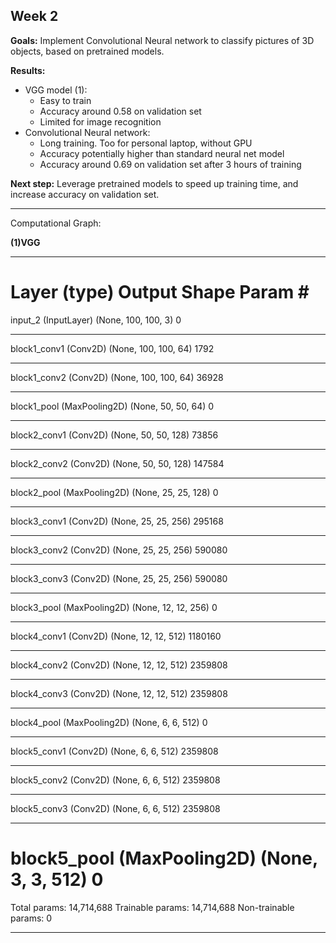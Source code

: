 ## Week 2

**Goals:** Implement Convolutional Neural network to classify pictures of 3D objects, based on pretrained models.

**Results:**
- VGG model (1):
	- Easy to train
	- Accuracy around 0.58 on validation set
	- Limited for image recognition
- Convolutional Neural network:
	- Long training. Too for personal laptop, without GPU
	- Accuracy potentially higher than standard neural net model
	- Accuracy around 0.69 on validation set after 3 hours of training

**Next step:** Leverage pretrained models to speed up training time, and increase accuracy on validation set.

---------------------------------------------------------------------------------------------------------------

Computational Graph:

**(1)VGG**

_________________________________________________________________
Layer (type)                 Output Shape              Param #   
=================================================================
input_2 (InputLayer)         (None, 100, 100, 3)       0         
_________________________________________________________________
block1_conv1 (Conv2D)        (None, 100, 100, 64)      1792      
_________________________________________________________________
block1_conv2 (Conv2D)        (None, 100, 100, 64)      36928     
_________________________________________________________________
block1_pool (MaxPooling2D)   (None, 50, 50, 64)        0         
_________________________________________________________________
block2_conv1 (Conv2D)        (None, 50, 50, 128)       73856     
_________________________________________________________________
block2_conv2 (Conv2D)        (None, 50, 50, 128)       147584    
_________________________________________________________________
block2_pool (MaxPooling2D)   (None, 25, 25, 128)       0         
_________________________________________________________________
block3_conv1 (Conv2D)        (None, 25, 25, 256)       295168    
_________________________________________________________________
block3_conv2 (Conv2D)        (None, 25, 25, 256)       590080    
_________________________________________________________________
block3_conv3 (Conv2D)        (None, 25, 25, 256)       590080    
_________________________________________________________________
block3_pool (MaxPooling2D)   (None, 12, 12, 256)       0         
_________________________________________________________________
block4_conv1 (Conv2D)        (None, 12, 12, 512)       1180160   
_________________________________________________________________
block4_conv2 (Conv2D)        (None, 12, 12, 512)       2359808   
_________________________________________________________________
block4_conv3 (Conv2D)        (None, 12, 12, 512)       2359808   
_________________________________________________________________
block4_pool (MaxPooling2D)   (None, 6, 6, 512)         0         
_________________________________________________________________
block5_conv1 (Conv2D)        (None, 6, 6, 512)         2359808   
_________________________________________________________________
block5_conv2 (Conv2D)        (None, 6, 6, 512)         2359808   
_________________________________________________________________
block5_conv3 (Conv2D)        (None, 6, 6, 512)         2359808   
_________________________________________________________________
block5_pool (MaxPooling2D)   (None, 3, 3, 512)         0         
=================================================================
Total params: 14,714,688
Trainable params: 14,714,688
Non-trainable params: 0
________________________
